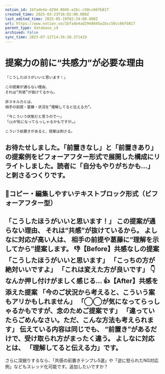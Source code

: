 ```yaml
---
notion_id: 1bfade4a-d294-8045-a1bc-c50cc66fb817
created_time: 2025-03-23T16:02:00.000Z
last_edited_time: 2025-05-19T02:34:00.000Z
url: https://www.notion.so/1bfade4ad2948045a1bcc50cc66fb817
parent_type: database_id
archived: False
sync_time: 2025-07-12T14:36:28.371419
---
```


# 提案力の前に“共感力”が必要な理由

```plain text
「こうしたほうがいいと思います！」

この提案が通らない理由、
それは“共感”が抜けてるから。

非スキル力とは、
相手の前提・葛藤・状況を“理解してると伝える力”。

「今こういう状態だと思うので〜」
「◯◯が気になってらっしゃるかもですが…」

こういう前置きがあると、提案は刺さる。
```
お待たせしました。「前置きなし」と「前置きあり」の提案例をビフォーアフター形式で展開した構成にリライトしました。読者に「自分もやりがちかも…」と刺さるつくりです。
---
## 📄コピー・編集しやすいテキストブロック形式（ビフォーアフター型）
「こうしたほうがいいと思います！」
この提案が通らない理由、
それは“共感”が抜けているから。
よしなに対応が高い人は、
相手の前提や葛藤に“理解を示してから”提案します。
👎【Before】共感なしの提案
「こうしたほうがいいと思います」
「こっちの方が絶対いいですよ」
「これは変えた方が良いです」
👇なんか押し付けがましく感じる…
👍【After】共感を添えた提案
「今のご状況から考えると、こういう案もアリかもしれません」
「◯◯が気になってらっしゃるかもですが、念のためご提案です」
「違っていたらごめんなさい。ただ、こんな方法も考えられます」
伝えている内容は同じでも、
“前置き”があるだけで、受け取られ方がまったく違う。
よしなに対応とは、
「理解してると伝える力」です。
---
さらに深掘りするなら、「共感の前置きテンプレ5選」や「逆に怒られたNG対応例」などもスレッド化可能です。追加したいですか？
